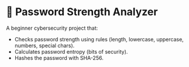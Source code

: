 # 🔐 Password Strength Analyzer

A beginner cybersecurity project that:
- Checks password strength using rules (length, lowercase, uppercase, numbers, special chars).
- Calculates password entropy (bits of security).
- Hashes the password with SHA-256.


